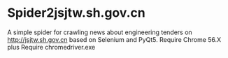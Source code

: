 # Spider2jsjtw.sh.gov.cn
A simple spider for crawling news about engineering tenders on http://jsjtw.sh.gov.cn based on Selenium and PyQt5.
Require Chrome 56.X plus
Require chromedriver.exe
